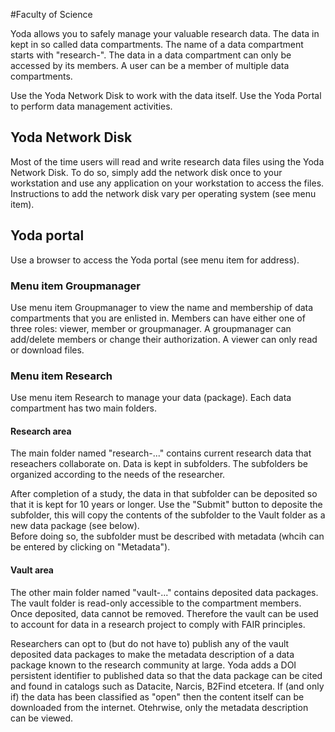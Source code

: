 #Faculty of Science

Yoda allows you to safely manage your valuable research data. 
The data in kept in so called data compartments. 
The name of a data compartment starts with "research-".
The data in a data compartment can only be accessed by its members. 
A user can be a member of multiple data compartments.

Use the Yoda Network Disk to work with the data itself. 
Use the Yoda Portal to perform data management activities.

## Yoda Network Disk
Most of the time users will read and write research data files using the Yoda Network Disk.
To do so, simply add the network disk once to your workstation and use any 
application on your workstation to access the files.
Instructions to add the network disk vary per operating system (see menu item).

## Yoda portal
Use a browser to access the Yoda portal (see menu item for address). 

### Menu item Groupmanager
Use menu item Groupmanager to view the name and membership of data compartments 
that you are enlisted in.
Members can have either one of three roles: viewer, member or groupmanager.
A groupmanager can add/delete members or change their authorization.
A viewer can only read or download files.

### Menu item Research
Use menu item Research to manage your data (package). Each data compartment has two main folders.

#### Research area
The main folder named "research-..." contains current research data that reseachers
collaborate on. Data is kept in subfolders. The subfolders be organized according 
to the needs of the researcher. 

After completion of a study, the data in that subfolder can be deposited so that it is 
kept for 10 years or longer. Use the "Submit" button to deposite the subfolder, this will
copy the contents of the subfolder to the Vault folder as a new data package (see below).  
Before doing so, the subfolder must
be described with metadata (whcih can be entered by clicking on "Metadata").

#### Vault area
The other main folder named "vault-..." contains deposited data packages. 
The vault folder is read-only accessible to the compartment members.
Once deposited, data cannot be removed. Therefore the vault can be used to account for data
in a research project to comply with FAIR principles.

Researchers can opt to (but do not have to) publish any of the vault deposited data packages 
to make the metadata description of a data package known to the research community at large.
Yoda adds a DOI persistent identifier to published data so that the data package can be cited
and found in catalogs such as Datacite, Narcis, B2Find etcetera. 
If (and only if) the data has been classified as "open" then the content itself can be downloaded
from the internet. Otehrwise, only the metadata description can be viewed.  




